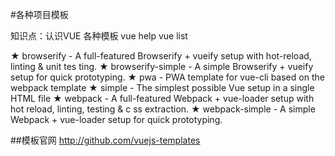 #各种项目模板

知识点：认识VUE 各种模板
    vue help
    vue list


  ★  browserify - A full-featured Browserify + vueify setup with hot-reload, linting & unit tes
ting.
  ★  browserify-simple - A simple Browserify + vueify setup for quick prototyping.
  ★  pwa - PWA template for vue-cli based on the webpack template
  ★  simple - The simplest possible Vue setup in a single HTML file
  ★  webpack - A full-featured Webpack + vue-loader setup with hot reload, linting, testing & c
ss extraction.
  ★  webpack-simple - A simple Webpack + vue-loader setup for quick prototyping.

##模板官网
http://github.com/vuejs-templates

